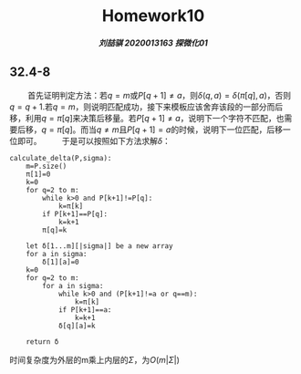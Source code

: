 # <center>Homework10

##### <center>刘喆骐     2020013163    探微化01

## 32.4-8
$\qquad$首先证明判定方法：若$q=m$或$P[q+1]\not =a$，则$\delta (q,a)=\delta (\pi [q],a)$，否则$q=q+1$.若$q=m$，则说明匹配成功，接下来模板应该舍弃该段的一部分而后移，利用$q=\pi [q]$来决策后移量。若$P[q+1]\not =a$，说明下一个字符不匹配，也需要后移，$q=\pi [q]$。而当$q\not =m$且$P[q+1]=a$的时候，说明下一位匹配，后移一位即可。
$\qquad$于是可以按照如下方法求解$\delta$：
```
calculate_delta(P,sigma):
    m=P.size()
    π[1]=0
    k=0
    for q=2 to m:
        while k>0 and P[k+1]!=P[q]:
            k=π[k]
        if P[k+1]==P[q]:
            k=k+1
        π[q]=k

    let δ[1...m][|sigma|] be a new array
    for a in sigma:
        δ[1][a]=0
    k=0
    for q=2 to m:
        for a in sigma:
            while k>0 and (P[k+1]!=a or q==m):
                k=π[k]
            if P[k+1]==a:
                k=k+1
            δ[q][a]=k

    return δ
```
时间复杂度为外层的m乘上内层的$\Sigma$，为$O(m|\Sigma|)$